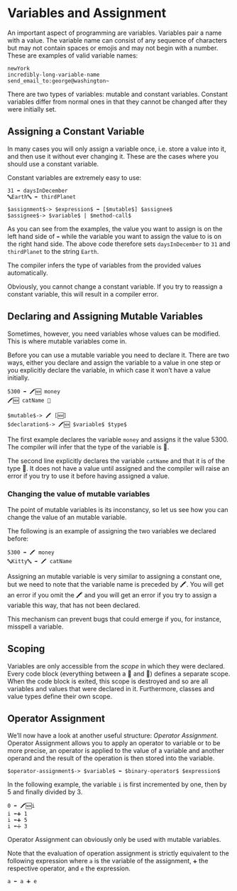# Variables and Assignment

An important aspect of programming are variables. Variables pair a name
with a value. The variable name can consist of any sequence of characters but
may not contain spaces or emojis and may not begin with a number. These
are examples of valid variable names:

```
newYork
incredibly-long-variable-name
send_email_to:george@washington~
```

There are two types of variables: mutable and constant variables. Constant
variables differ from normal ones in that they cannot be changed after
they were initially set.

## Assigning a Constant Variable

In many cases you will only assign a variable once, i.e. store a value into it,
and then use it without ever changing it. These are the cases where you should
use a constant variable.

Constant variables are extremely easy to use:

```
31 ➡️ daysInDecember
🔤Earth🔤 ➡️ thirdPlanet
```

```syntax
$assignment$-> $expression$ ➡️ [$mutable$] $assignee$
$assignee$-> $variable$ | $method-call$
```

As you can see from the examples, the value you want to assign is on the left
hand side of `➡️` while the variable you want to assign the value to is on the
right hand side. The above code therefore sets `daysInDecember` to `31` and
`thirdPlanet` to the string `Earth`.

The compiler infers the type of variables from the provided values
automatically.

Obviously, you cannot change a constant variable. If you try to reassign a
constant variable, this will result in a compiler error.

## Declaring and Assigning Mutable Variables

Sometimes, however, you need variables whose values can be modified. This
is where mutable variables come in.

Before you can use a mutable variable you need to declare it. There are two
ways, either you declare and assign the variable to a value in one step or you
explicitly declare the variable, in which case it won’t have a value initially.

```
5300 ➡️ 🖍🆕 money
🖍🆕 catName 🔡
```

```syntax
$mutable$-> 🖍 [🆕]
$declaration$-> 🖍🆕 $variable$ $type$
```

The first example declares the variable `money` and assigns it the value 5300.
The compiler will infer that the type of the variable is 🔢.

The second line explicitly declares the variable `catName` and that it is of
the type 🔡. It does not have a value until assigned and the compiler will
raise an error if you try to use it before having assigned a value.

### Changing the value of mutable variables

The point of mutable variables is its inconstancy, so let us see how you
can change the value of an mutable variable.

The following is an example of assigning the two variables we declared before:

```
5300 ➡️ 🖍 money
🔤Kitty🔤 ➡️ 🖍 catName
```

Assigning an mutable variable is very similar to assigning a constant one,
but we need to note that the variable name is preceded by 🖍. You will get
an error if you omit the 🖍 and you will get an error if you try to assign
a variable this way, that has not been declared.

This mechanism can prevent bugs that could emerge if you, for
instance, misspell a variable.

## Scoping

Variables are only accessible from the *scope* in which they were declared.
Every code block (everything between a 🍇 and 🍉) defines a separate scope. When
the code block is exited, this scope is destroyed and so are all variables and
values that were declared in it. Furthermore, classes and value types define
their own scope.

## Operator Assignment

We’ll now have a look at another useful structure: *Operator Assignment*.
Operator Assignment allows you to apply an operator to variable or to be more
precise, an operator is applied to the value of a variable and another operand
and the result of the operation is then stored into the variable.

```syntax
$operator-assignment$-> $variable$ ⬅️ $binary-operator$ $expression$
```

In the following example, the variable `i` is first incremented by one, then
by 5 and finally divided by 3.

```
0 ➡️ 🖍🆕i
i ⬅️➕ 1
i ⬅️➕ 5
i ⬅️➗ 3
```

Operator Assignment can obviously only be used with mutable variables.

Note that the evaluation of operation assignment is strictly equivalent to the
following expression where `a` is the variable of the assignment, `➕` the
respective operator, and `e` the expression.

```
a ⬅️ a ➕ e
```
